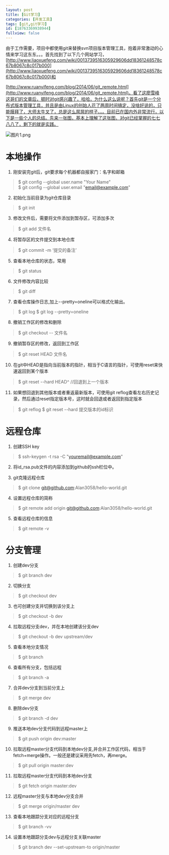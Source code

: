 ```yaml
---
layout: post
title: [Git学习]
categories: [开发工具]
tags: [git,git学习]
id: [18763369938944]
fullview: false
---
```

由于工作需要，项目中都使用git来替换svn项目版本管理工具，抱着非常激动的心情来学习这东东。。。首先找到了以下几个网站学习，[http://www.liaoxuefeng.com/wiki/0013739516305929606dd18361248578c67b8067c8c017b000](http://www.liaoxuefeng.com/wiki/0013739516305929606dd18361248578c67b8067c8c017b000)和

[http://www.ruanyifeng.com/blog/2014/06/git_remote.html](http://www.ruanyifeng.com/blog/2014/06/git_remote.html)。看了这廖雪峰这哥们的文章后，顿时对git感兴趣了，哈哈，为什么这么说呢？首先git是一个分布式版本管理工具，并且是由Linux的创始人花了两周时间搞定，没啥好说的，只能膜拜了，大师太牛叉了，总是这么屌屌的样子。。。目前已在国内外非常流行，以下是一些个人的总结。先来一张图，基本上理解了这张图，对git已经掌握的七七八八了，剩下的就是实践。

![图片1.png](http://file.ctosb.com/upload/image/20170122/1485100264261032937.png "1485100264261032937.png")

# 本地操作

1. 刚安装完git后，git要求每个机器都自报家门：名字和邮箱
> $ git config --global user.name "Your Name"  
> $ git config --global user.email "email@example.com"

2. 初始化当前目录为git仓库目录
> $ git init

3. 修改文件后，需要将文件添加到暂存区，可添加多次
> $ git add 文件名

4. 将暂存区的文件提交到本地仓库
> $ git commit -m ‘提交的备注’

5. 查看本地仓库的状态，常用
> $ git status

6. 文件修改内容比较
> $ git diff

7. 查看仓库操作日志,加上--pretty=oneline可以格式化输出。
> $ git log $ git log --pretty=oneline

8. 撤销工作区的修改和删除
> $ git checkout -- 文件名

9. 撤销暂存区的修改，返回到工作区
> $ git reset HEAD 文件名

10. 在git中HEAD是指向当前版本的指针，相当于C语言的指针，可使用reset来快速返回到某个版本
> $ git reset --hard HEAD^ //回退到上一个版本

11. 如果想回退到其他版本或者重返最新版本，可使用git reflog查看左右历史记录，然后通过reset指定版本号，这时就会回退或者返回到指定版本
> $ git reflog $ git reset --hard 提交版本的id标识

# 远程仓库
1. 创建SSH key
> $ ssh-keygen -t rsa -C "youremail@example.com"

2. 将id_rsa.pub文件的内容添加到github的ssh栏位中。

3. git克隆远程仓库
> $ git clone git@github.com:Alan3058/hello-world.git

4. 设置远程仓库的简称
> $ git remote add origin git@github.com:Alan3058/hello-world.git

5. 查看远程仓库的信息
> $ git remote -v

# 分支管理

1. 创建dev分支
> $ git branch dev

2. 切换分支
> $ git checkout dev

3. 也可创建分支并切换到该分支上
> $ git checkout -b dev

4. 拉取远程分支dev，并在本地创建该分支dev
> $ git checkout -b dev upstream/dev

5. 查看本地分支情况
> $ git branch

6. 查看所有分支，包括远程
> $ git branch -a

7. 合并dev分支到当前分支上
> $ git merge dev

8. 删除dev分支
> $ git branch -d dev

9. 推送本地dev分支代码到远程master上
> $ git push origin dev:master

10. 拉取远程master分支代码到本地dev分支,并合并工作区代码，相当于fetch+merge操作。一般还是建议采用先fetch，再merge。
> $ git pull origin master:dev

11. 拉取远程master分支代码到本地dev分支
> $ git fetch origin master:dev

12. 远程master分支与本地dev分支合并
> $ git merge origin/master dev

13. 查看本地跟踪分支对应的远程分支
> $ git branch -vv

14. 设置本地跟踪分支dev与远程分支关联master
> $ git branch dev --set-upstream-to origin/master
